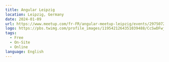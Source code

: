 ```yaml
---
title: Angular Leipzig
location: Leipzig, Germany
date: 2024-01-09
url: https://www.meetup.com/fr-FR/angular-meetup-leipzig/events/297507291/?_xtd=gqFyqTI1MjAxMTkyOaFwo2FwaQ%253D%253D&from=ref
logo: https://pbs.twimg.com/profile_images/1195421264351039488/CcSwDFwj_400x400.jpg
tags:
  - Free
  - On-Site
  - Online
language: English
---
```

